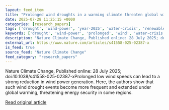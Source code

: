 ```yaml
---
layout: feed_item
title: "Prolonged wind droughts in a warming climate threaten global wind power security"
date: 2025-07-28 11:25:15 +0000
categories: [research_papers]
tags: ['drought', 'wind-power', 'year-2025', 'water-crisis', 'renewable-energy']
keywords: ['drought', 'wind-power', 'prolonged', 'wind', 'water-crisis', 'year-2025', 'droughts', 'renewable-energy']
description: "Nature Climate Change, Published online: 28 July 2025; doi:10"
external_url: https://www.nature.com/articles/s41558-025-02387-x
is_feed: true
source_feed: "Nature Climate Change"
feed_category: "research_papers"
---
```


Nature Climate Change, Published online: 28 July 2025; doi:10.1038/s41558-025-02387-xProlonged low wind speeds can lead to a strong reduction in wind power generation. Here, the authors show that such wind drought events become more frequent and extended under global warming, threatening energy security in some regions.

[Read original article](https://www.nature.com/articles/s41558-025-02387-x)
